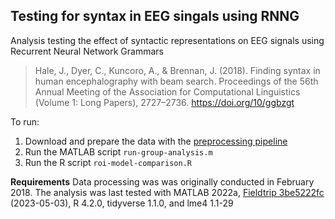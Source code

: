 ## Testing for syntax in EEG singals using RNNG

Analysis testing the effect of syntactic representations on EEG signals using Recurrent Neural Network Grammars

> Hale, J., Dyer, C., Kuncoro, A., & Brennan, J. (2018). Finding syntax in human encephalography with beam search. Proceedings of the 56th Annual Meeting of the Association for Computational Linguistics (Volume 1: Long Papers), 2727–2736. <https://doi.org/10/ggbzgt>

To run:

1. Download and prepare the data with the [preprocessing pipeline](../preprocessing/README.md)
2. Run the MATLAB script `run-group-analysis.m`
3. Run the R script `roi-model-comparison.R` 

**Requirements** Data processing was was originally conducted in February 2018. The analysis was last tested with MATLAB 2022a, [Fieldtrip 3be5222fc](https://github.com/fieldtrip/fieldtrip/commit/3be5222fc8d8ed28df9b1200fe2ebe22733c0c4b) (2023-05-03), R 4.2.0, tidyverse 1.1.0, and lme4 1.1-29
